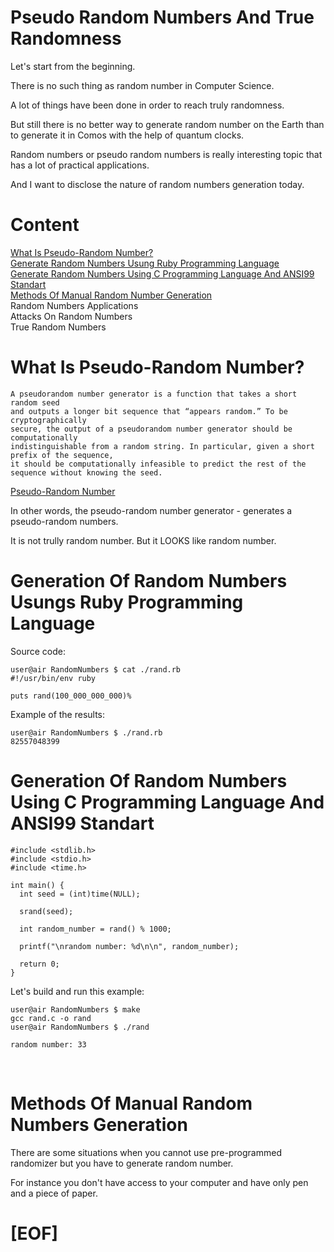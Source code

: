 # Pseudo Random Numbers And True Randomness

Let's start from the beginning. 

There is no such thing as random number in Computer Science. 

A lot of things have been done in order to reach truly randomness.

But still there is no better way to generate random number on the Earth than to 
generate it in Comos with the help of quantum clocks.

Random numbers or pseudo random numbers is really interesting topic that has a lot of
practical applications.

And I want to disclose the nature of random numbers generation today.

# Content

 [What Is Pseudo-Random Number?](#what_is_pseudo_random_number)<br/>
 [Generate Random Numbers Usung Ruby Programming Language](#random_ruby)<br/>
 [Generate Random Numbers Using C Programming Language And ANSI99 Standart](#random_c)<br/>
 [Methods Of Manual Random Number Generation](#manual_random)<br/>
 Random Numbers Applications<br/>
 Attacks On Random Numbers<br/>
 True Random Numbers<br/>

<h1><a id="what_is_pseudo_random_number">What Is Pseudo-Random Number?</a></h1>

````
A pseudorandom number generator is a function that takes a short random seed 
and outputs a longer bit sequence that “appears random.” To be cryptographically 
secure, the output of a pseudorandom number generator should be computationally 
indistinguishable from a random string. In particular, given a short prefix of the sequence, 
it should be computationally infeasible to predict the rest of the sequence without knowing the seed. 
````

[Pseudo-Random Number](https://www.sciencedirect.com/topics/mathematics/pseudo-random-number)

In other words, the pseudo-random number generator - generates a pseudo-random numbers.

It is not trully random number. But it LOOKS like random number.

<h1><a id="random_ruby">Generation Of Random Numbers Usungs Ruby Programming Language</a></h1>

Source code: 

````
user@air RandomNumbers $ cat ./rand.rb 
#!/usr/bin/env ruby

puts rand(100_000_000_000)%   
````

Example of the results:

````
user@air RandomNumbers $ ./rand.rb    
82557048399
````

<h1><a id="random_с">Generation Of Random Numbers Using C Programming Language And ANSI99 Standart</a></h1>

````
#include <stdlib.h>
#include <stdio.h>
#include <time.h>

int main() {
  int seed = (int)time(NULL);
  
  srand(seed);

  int random_number = rand() % 1000;

  printf("\nrandom number: %d\n\n", random_number);

  return 0;
}
````

Let's build and run this example:

````
user@air RandomNumbers $ make
gcc rand.c -o rand
user@air RandomNumbers $ ./rand

random number: 33

````
<br/>
<h1><a id="manual_random">Methods Of Manual Random Numbers Generation</a></h1>

There are some situations when you cannot use pre-programmed randomizer but you have to generate random number.

For instance you don't have access to your computer and have only pen and a piece of paper. 

# [EOF]


